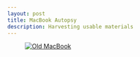 ```yaml
---
layout: post
title: MacBook Autopsy
description: Harvesting usable materials
---
```


<figure>
<a href="https://lh3.googleusercontent.com/RgprORlwWLYSaoZkeh8ZNKTigi4HCFYPQ_2X5t6cKJ7z8VeQJPQ=w427-h320-no" data-lightbox="MacBook" data-title="An old MacBook on the operating table">
<img src="https://lh3.googleusercontent.com/RgprORlwWLYSaoZkeh8ZNKTigi4HCFYPQ_2X5t6cKJ7z8VeQJPQ=w427-h320-no" alt="Old MacBook" title="An old MacBook on the operating table"> 
</a>
</figure>